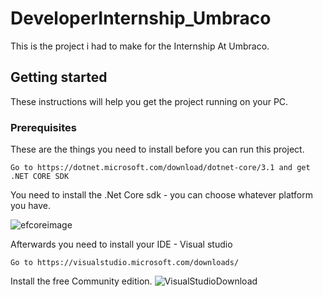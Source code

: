 # DeveloperInternship_Umbraco
This is the project i had to make for the Internship At Umbraco.

## Getting started

These instructions will help you get the project running on your PC. 


### Prerequisites
These are the things you need to install before you can run this project. 

```
Go to https://dotnet.microsoft.com/download/dotnet-core/3.1 and get .NET CORE SDK
```
You need to install the .Net Core sdk - you can choose whatever platform you have.

![efcoreimage](https://user-images.githubusercontent.com/43537820/82260732-1403f280-995e-11ea-948d-93cb3c8ed8de.PNG)

Afterwards you need to install your IDE - Visual studio
```
Go to https://visualstudio.microsoft.com/downloads/
```
Install the free Community edition. 
![VisualStudioDownload](https://user-images.githubusercontent.com/43537820/82260890-5af1e800-995e-11ea-8d39-329f51284ccd.PNG)
